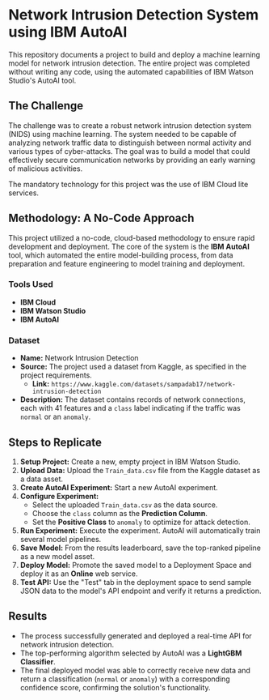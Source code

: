 # Network Intrusion Detection System using IBM AutoAI

This repository documents a project to build and deploy a machine learning model for network intrusion detection. The entire project was completed without writing any code, using the automated capabilities of IBM Watson Studio's AutoAI tool.

## The Challenge

The challenge was to create a robust network intrusion detection system (NIDS) using machine learning. The system needed to be capable of analyzing network traffic data to distinguish between normal activity and various types of cyber-attacks. The goal was to build a model that could effectively secure communication networks by providing an early warning of malicious activities. 

The mandatory technology for this project was the use of IBM Cloud lite services. 

## Methodology: A No-Code Approach

This project utilized a no-code, cloud-based methodology to ensure rapid development and deployment. The core of the system is the **IBM AutoAI** tool, which automated the entire model-building process, from data preparation and feature engineering to model training and deployment.

### Tools Used

* **IBM Cloud**
* **IBM Watson Studio**
* **IBM AutoAI**

### Dataset

* **Name:** Network Intrusion Detection
* **Source:** The project used a dataset from Kaggle, as specified in the project requirements. 
    * **Link:** `https://www.kaggle.com/datasets/sampadab17/network-intrusion-detection` 
* **Description:** The dataset contains records of network connections, each with 41 features and a `class` label indicating if the traffic was `normal` or an `anomaly`.

## Steps to Replicate

1.  **Setup Project:** Create a new, empty project in IBM Watson Studio.
2.  **Upload Data:** Upload the `Train_data.csv` file from the Kaggle dataset as a data asset.
3.  **Create AutoAI Experiment:** Start a new AutoAI experiment.
4.  **Configure Experiment:**
    * Select the uploaded `Train_data.csv` as the data source.
    * Choose the `class` column as the **Prediction Column**.
    * Set the **Positive Class** to `anomaly` to optimize for attack detection.
5.  **Run Experiment:** Execute the experiment. AutoAI will automatically train several model pipelines.
6.  **Save Model:** From the results leaderboard, save the top-ranked pipeline as a new model asset.
7.  **Deploy Model:** Promote the saved model to a Deployment Space and deploy it as an **Online** web service.
8.  **Test API:** Use the "Test" tab in the deployment space to send sample JSON data to the model's API endpoint and verify it returns a prediction.

## Results

* The process successfully generated and deployed a real-time API for network intrusion detection.
* The top-performing algorithm selected by AutoAI was a **LightGBM Classifier**.
* The final deployed model was able to correctly receive new data and return a classification (`normal` or `anomaly`) with a corresponding confidence score, confirming the solution's functionality.
